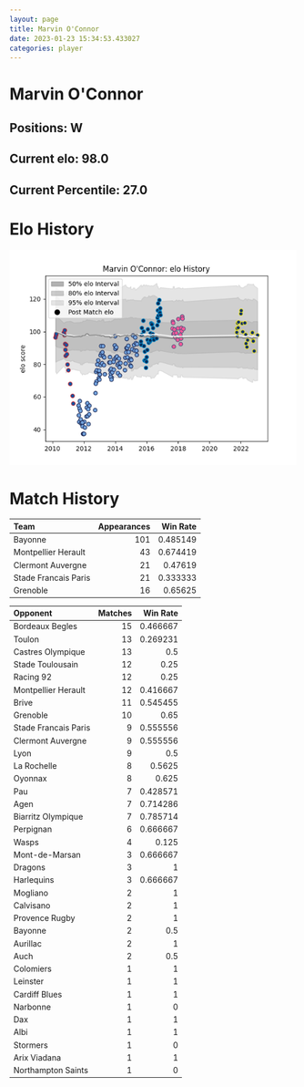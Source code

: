 ```yaml
---  
layout: page  
title: Marvin O'Connor  
date: 2023-01-23 15:34:53.433027  
categories: player  
---
```

# Marvin O'Connor

## Positions: W

## Current elo: 98.0

## Current Percentile: 27.0

# Elo History


![elo history](history_MarvinO'Connor.png)
# Match History


| Team                 |   Appearances |   Win Rate |
|:---------------------|--------------:|-----------:|
| Bayonne              |           101 |   0.485149 |
| Montpellier Herault  |            43 |   0.674419 |
| Clermont Auvergne    |            21 |   0.47619  |
| Stade Francais Paris |            21 |   0.333333 |
| Grenoble             |            16 |   0.65625  |

| Opponent             |   Matches |   Win Rate |
|:---------------------|----------:|-----------:|
| Bordeaux Begles      |        15 |   0.466667 |
| Toulon               |        13 |   0.269231 |
| Castres Olympique    |        13 |   0.5      |
| Stade Toulousain     |        12 |   0.25     |
| Racing 92            |        12 |   0.25     |
| Montpellier Herault  |        12 |   0.416667 |
| Brive                |        11 |   0.545455 |
| Grenoble             |        10 |   0.65     |
| Stade Francais Paris |         9 |   0.555556 |
| Clermont Auvergne    |         9 |   0.555556 |
| Lyon                 |         9 |   0.5      |
| La Rochelle          |         8 |   0.5625   |
| Oyonnax              |         8 |   0.625    |
| Pau                  |         7 |   0.428571 |
| Agen                 |         7 |   0.714286 |
| Biarritz Olympique   |         7 |   0.785714 |
| Perpignan            |         6 |   0.666667 |
| Wasps                |         4 |   0.125    |
| Mont-de-Marsan       |         3 |   0.666667 |
| Dragons              |         3 |   1        |
| Harlequins           |         3 |   0.666667 |
| Mogliano             |         2 |   1        |
| Calvisano            |         2 |   1        |
| Provence Rugby       |         2 |   1        |
| Bayonne              |         2 |   0.5      |
| Aurillac             |         2 |   1        |
| Auch                 |         2 |   0.5      |
| Colomiers            |         1 |   1        |
| Leinster             |         1 |   1        |
| Cardiff Blues        |         1 |   1        |
| Narbonne             |         1 |   0        |
| Dax                  |         1 |   1        |
| Albi                 |         1 |   1        |
| Stormers             |         1 |   0        |
| Arix Viadana         |         1 |   1        |
| Northampton Saints   |         1 |   0        |